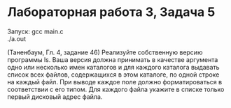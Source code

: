# Лабораторная работа 3, Задача 5

Запуск: gcc main.c  
./a.out

(Таненбаум, Гл. 4, задание 46) Реализуйте собственную версию программы ls. Ваша
версия должна принимать в качестве аргумента одно или несколько имен каталогов и
для каждого каталога выдавать список всех файлов, содержащихся в этом каталоге, по
одной строке на каждый файл. При выводе каждое поле должно форматироваться в
соответствии с его типом. Для каждого файла укажите в списке только первый
дисковый адрес файла.
